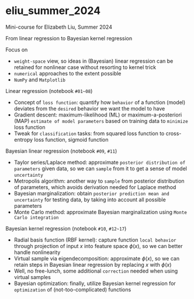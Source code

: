# eliu_summer_2024
Mini-course for Elizabeth Liu, Summer 2024

From linear regression to Bayesian kernel regression 

Focus on
* `weight-space` view, so ideas in (Bayesian) linear regression can be retained for nonlinear case without resorting to kernel trick
* `numerical` approaches to the extent possible
* `NumPy` and `Matplotlib`

Linear regression (notebook `#01~08`)
* Concept of `loss function`: quantify how `behavior` of a function (model) deviates from the `desired` behavior we want the model to have
* Gradient descent: maximum-likelihood (ML) or maximum-a-posteriori (MAP) `estimate of model parameters` based on training data to `minimize` loss function
* Tweak for `classification` tasks: from squared loss function to cross-entropy loss function, sigmoid function

Bayesian linear regression (notebook `#09`, `#11`)
* Taylor series/Laplace method: approximate `posterior distribution of parameters` given data, so we can `sample` from it to get a sense of model `uncertainty`
* Metropolis algorithm: another way to `sample` from posterior distribution of parameters, which avoids derivation needed for Laplace method
* Bayesian marginalization: obtain `posterior prediction mean and uncertainty` for testing data, by taking into account all possible parameters
* Monte Carlo method: approximate Bayesian marginalization using `Monte Carlo integration`

Bayesian kernel regression (notebook `#10`, `#12~17`)
* Radial basis function (RBF kernel): capture function `local behavior` through projection of input $x$ into feature space $\phi(x)$, so we can better handle nonlinearity
* Virtual sample via eigendecomposition: approximate $\phi(x)$, so we can retain steps in Bayesian linear regression by replacing $x$ with $\phi(x)$
* Well, no free-lunch, some additional `correction` needed when using virtual samples
* Bayesian optimization: finally, utilize Bayesian kernel regression for `optimization` of (not-too-complicated) functions
